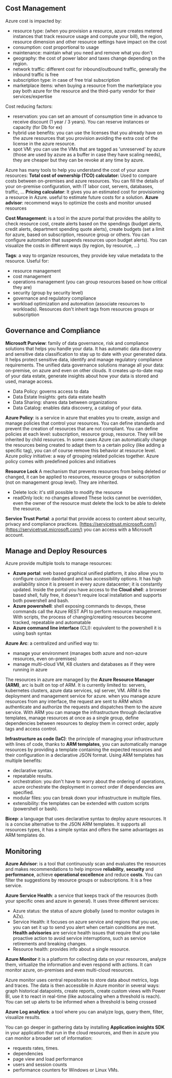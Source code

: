 ## Cost Management
Azure cost is impacted by: 
- resource type: (when you provision a resource, azure creates metered instances that track resource usage and compute your bill), the region, resource dimension and other resource settings have impact on the cost
- consumption: cost proportional to usage
- maintenance: maintain what you need and remove what you don't
- geography: the cost of power labor and taxes change depending on the region.
- network traffic: different cost for inbound/outbound traffic, generally the inbound traffic is free
- subscription type: in case of free trial subscription
- marketplace items: when buying a resource from the marketplace you pay both azure for the resource and the third-party vendor for their services/expertise

Cost reducing factors:
- reservation: you can set an amount of consumption time in advance to receive discount (1 year / 3 years). You can reserve instances or capacity (for Db for ex)
- hybrid use benefits: you can use the licenses that you already have on the azure resources that you provision avoiding the extra cost of the license in the azure resource.
- spot VM: you can use the VMs that are tagged as 'unreserved' by azure (those are used by azure as a buffer in case they have scaling needs), they are cheaper but they can be revoke at any time by azure.

Azure has many tools to help you understand the cost of your azure resources:
**Total cost of ownership (TCO) calculator:** Used to compare costs between on-premises and azure resources. You can fill the details of your on-premise configuration, with IT labor cost, servers, databases, traffic, ...
**Pricing calculator**: It gives you an estimated cost for provisioning a resource in Azure. useful to estimate future costs for a solution.
**Azure advisor**: recommend ways to optimize the costs and monitor unused resources

**Cost Management**: is a tool in the azure portal that provides the ability to check resource cost, create alerts based on the spendings (budget alerts, credit alerts, department spending quote alerts), create budgets (set a limit for azure, based on subscription, resource group or others. You can configure automation that suspends resources upon budget alerts). You can visualize the costs in different ways (by region, by resource, ...)

**Tags**: a way to organize resources, they provide key value metadata to the resource. Useful for:
- resource management
- cost management
- operations management (you can group resources based on how critical they are)
- security (group by security level)
- governance and regulatory compliance
- workload optimization and automation (associate resources to workloads).
Resources don't inherit tags from resources groups or subscription

## Governance and Compliance
**Microsoft Purview**: family of data governance, risk and compliance solutions that helps you handle your data. It has automatic data discovery and sensitive data classification to stay up to date with your generated data.
It helps protect sensitive data, identify and manage regulatory compliance requirements.
The unified data governance solutions manage all your data: on-premise, on azure and even on other clouds. It creates up-to-date map of your data estate, generate insights about how your data is stored and used, manage access.
- Data Policy: governs access to data 
- Data Estate Insights: gets data estate health
- Data Sharing: shares data between organizations
- Data Catalog: enables data discovery, a catalog of your data.

**Azure Policy**: is a service in azure that enables you to create, assign and manage policies that control your resources. You can define standards and prevent the creation of resources that are not compliant.
You can define policies at each level: subscription, resource group, resource. They will be inherited by child resources. In some cases Azure can automatically change the resources being created to adapt them to a certain policy (like adding a specific tag), you can of course remove this behavior at resource level.
Azure policy initiative: a way of grouping related policies together. 
Azure policy comes with predefined policies and initiatives

**Resource Lock**
A mechanism that prevents resources from being deleted or changed, it can be applied to resources, resource groups or subscription (not on management group level). They are inherited.
- Delete lock: it's still possible to modify the resource
- readOnly lock: no changes allowed
These locks cannot be overridden, even the owner of the resource must delete the lock to be able to delete the resource.

**Service Trust Portal**: a portal that provide access to content about security, privacy and compliance practices. [https://servicetrust.microsoft.com/](https://servicetrust.microsoft.com/) you can access with a Microsoft account.

## Manage and Deploy Resources
Azure provide multiple tools to manage resources:
- **Azure portal**: web based graphical unified platform, it also allow you to configure custom dashboard and has accessibility options. It has high availability since it is present in every azure datacenter; it is constantly updated. Inside the portal you have access to the **Cloud shel**l: a browser based shell, fully free, it doesn't require local installation and supports both powershell and bash.
- **Azure powershell**: shell exposing commands to devops, these commands call the Azure REST API to perform resource management. With scripts, the process of changing/creating resources become tracked, repeatable and automatable
- **Azure command line interface** (CLI): equivalent to the powershell it is using bash syntax

**Azure Arc**: a centralized and unified way to:
- manage your environment (manages both azure and non-azure resources, even on-premises)
- manage multi-cloud VM, K8 clusters and databases as if they were running in azure

The resources in azure are managed by the **Azure Resource Manager (ARM)**, arc is built on top of ARM. It is currently limited to: servers, kubernetes clusters, azure data services, sql server, VM.
ARM is the deployment and management service for azure. when you manage azure resources from any interface, the request are sent to ARM which authenticate and authorize the requests and dispatches them to the azure service.
With ARM you can manage the infrastructure through declarative templates, manage resources at once as a single group, define dependencies between resources to deploy them in correct order, apply tags and access control.

**Infrastructure as code (IaC)**: the principle of managing your infrastructure with lines of code, thanks to **ARM templates**, you can automatically manage resources by providing a template containing the expected resources and their configuration in a declarative JSON format.
Using ARM templates has multiple benefits:
- declarative syntax.
- repeatable results.
- orchestration: you don't have to worry about the ordering of operations, azure orchestrate the deployment in correct order if dependencies are specified.
- modular files: you can break down your infrastructure in multiple files.
- extensibility: the templates can be extended with custom scripts (powershell or bash).

**Bicep**: a language that uses declarative syntax to deploy azure resources. It is a concise alternative to the JSON ARM templates. It supports all resources types, it has a simple syntax and offers the same advantages as ARM templates do.

## Monitoring
**Azure Advisor**: is a tool that continuously scan and evaluates the resources and makes recommendations to help improve **reliability**, **security** and **performance**, achieve **operational excellence** and reduce **costs**.
You can filter the suggestions by resource groups or subscriptions. It is a free service.

**Azure Service Health**: a service that keeps track of the resources (both your specific ones and azure in general). It uses three different services:
- Azure status: the status of azure globally (used to monitor outages in AZs).
- Service Health: it focuses on azure service and regions that you use, you can set it up to send you alert when certain conditions are met. **Health advisories** are service health issues that require that you take proactive action to avoid service interruptions, such as service retirements and breaking changes. 
- Resource health: provides info about a single resource.

**Azure Monitor**
it is a platform for collecting data on your resources, analyze them, virtualize the information and even respond with actions. It can monitor azure, on-premises and even multi-cloud resources.

Azure monitor uses central repositories to store data about metrics, logs and traces.
The data is then accessible in Azure monitor in several ways: graph historical datapoints, create reports, create custom views with Power BI, use it to react in real-time (like autoscaling when a threshold is reach). You can set up alerts to be informed when a threshold is being crossed

**Azure Log analytics**: a tool where you can analyze logs, query them, filter, visualize results.

You can go deeper in gathering data by installing **Application insights SDK** in your application that run in the cloud resources, and then in azure you can monitor a broader set of information:
- requests rates, times.
- dependencies
- page view and load performance
- users and session counts
- performance counters for Windows or Linux VMs.
